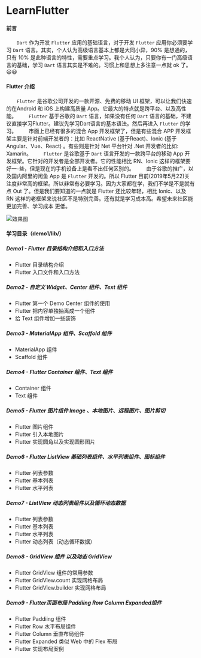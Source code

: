 # LearnFlutter

#### 前言
&emsp;&emsp;`Dart` 作为开发 `Flutter` 应用的基础语言，对于开发 `Flutter` 应用你必须要学习 `Dart` 语言。其实，个人认为高级语言基本上都是大同小异，90% 是想通的，只有 10% 是此种语言的特性，需要重点学习。我个人认为，只要你有一门高级语言的基础，学习 `Dart` 语言其实是不难的。习惯上和思想上多注意一点就 ok 了。😃😆

#### Flutter 介绍
&emsp;&emsp;`Flutter` 是谷歌公司开发的一款开源、免费的移动 UI 框架，可以让我们快速的在Android 和 iOS 上构建高质量 App。它最大的特点就是跨平台、以及高性能。
&emsp;&emsp;`Flutter` 基于谷歌的 `Dart` 语言，如果没有任何 `Dart` 语言的基础，不建议直接学习Flutter。建议先学习Dart语言的基本语法。然后再进入 `Flutter` 的学习。
&emsp;&emsp;市面上已经有很多的混合 App 开发框架了，但是有些混合 APP 开发框架主要是针对前端开发者的：比如 ReactNative (基于React)、lonic (基于Angular、Vue、React) 。有些则是针对 Net 平台针对 .Net 开发者的比如: Xamarin。
&emsp;&emsp;`Flutter` 是谷歌基于 `Dart` 语言开发的一款跨平台的移动 App 开发框架。它针对的开发者是全部开发者。它的性能相比 RN、lonic 这样的框架要好一-些，但是现在的手机设备上是看不出任何区别的。
&emsp;&emsp;由于谷歌的推广，以及国内阿里的闲鱼 App 是 `Flutter` 开发的。所以 Flutter 目前(2019年5月22)关注度非常高的框架。所以非常有必要学习。因为大家都在学，我们不学是不是就有点 Out 了。但是我们要知道的一点就是 Flutter 还比较年轻，相比 lonic、以及 RN 这样的老框架来说社区不是特别完善。还有就是学习成本高。希望未来社区能更加完善、学习成本
更低。

![效果图](https://github.com/HanQiGod/LearnFlutter/blob/master/LearnFlutter/flutter.gif)


#### 学习目录（demo1/lib/）
##### Demo1 - Flutter 目录结构介绍和入口方法
 - Flutter 目录结构介绍    
 - Flutter 入口文件和入口方法 
##### Demo2 - 自定义 Widget、Center 组件、Text 组件
 - Flutter 第一个 Demo Center 组件的使用
 - Flutter 把内容单独抽离成一个组件 
 - 给 Text 组件增加一些装饰  
##### Demo3 - MaterialApp 组件、Scaffold 组件
 - MaterialApp 组件
 - Scaffold 组件
##### Demo4 - Flutter Container 组件、Text 组件
 - Container 组件
 - Text 组件
##### Demo5 - Flutter 图片组件 Image 、本地图片、远程图片、图片剪切
 - Flutter 图片组件 
 - Flutter 引入本地图片    
 - Flutter 实现圆角以及实现圆形图片
##### Demo6 - Flutter ListView 基础列表组件、水平列表组件、图标组件 
 - Flutter 列表参数    
 - Flutter 基本列表    
 - Flutter 水平列表
##### Demo7 - ListView 动态列表组件以及循环动态数据
 - Flutter 列表参数    
 - Flutter 基本列表  
 - Flutter 水平列表  
 - Flutter 动态列表（动态循环数据） 
##### Demo8 - GridView 组件 以及动态 GridView
 - Flutter  GridView 组件的常用参数  
 - Flutter GridView.count 实现网格布局  
 - Flutter GridView.builder 实现网格布局   
##### Demo9 - Flutter页面布局 Paddiing Row Column Expanded组件
 - Flutter Paddiing 组件
 - Flutter Row 水平布局组件  
 - Flutter Column 垂直布局组件    
 - Flutter Expanded 类似 Web 中的 Flex 布局    
 - Flutter 实现布局案例
